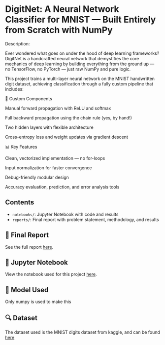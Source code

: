 # DigitNet: A Neural Network Classifier for MNIST — Built Entirely from Scratch with NumPy

Description:

Ever wondered what goes on under the hood of deep learning frameworks? DigitNet is a handcrafted neural network that demystifies the core mechanics of deep learning by building everything from the ground up — no TensorFlow, no PyTorch — just raw NumPy and pure logic.

This project trains a multi-layer neural network on the MNIST handwritten digit dataset, achieving classification through a fully custom pipeline that includes:

🔧 Custom Components

Manual forward propagation with ReLU and softmax

Full backward propagation using the chain rule (yes, by hand!)

Two hidden layers with flexible architecture

Cross-entropy loss and weight updates via gradient descent

📊 Key Features

Clean, vectorized implementation — no for-loops

Input normalization for faster convergence

Debug-friendly modular design

Accuracy evaluation, prediction, and error analysis tools

## Contents
- `notebooks/`: Jupyter Notebook with code and results
- `reports/`: Final report with problem statement, methodology, and results

## 📄 Final Report
See the full report [here](reports/Mathematics_of_NN.pdf).

## 📓 Jupyter Notebook
View the notebook used for this project [here](notebooks/Neural_Network_from_Scratch.ipynb).

## 🧠 Model Used
Only numpy is used to make this

## 🔍 Dataset
The dataset used is the MNIST digits dataset from kaggle, and can be found [here](https://www.kaggle.com/competitions/digit-recognizer/data?select=train.csv)
